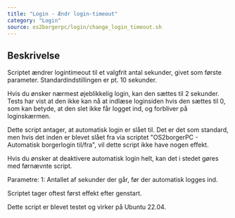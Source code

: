 ```yaml
---
title: "Login - Ændr login-timeout"
category: "Login"
source: os2borgerpc/login/change_login_timeout.sh
---
```


## Beskrivelse
Scriptet ændrer logintimeout til et valgfrit antal sekunder, givet som første parameter.
Standardindstillingen er pt. 10 sekunder.

Hvis du ønsker nærmest øjeblikkelig login, kan den sættes til 2 sekunder. Tests har vist at den ikke kan nå at indlæse loginsiden hvis den sættes til 0, som kan betyde, at den slet ikke får logget ind, og forbliver på loginskærmen.

Dette script antager, at automatisk login er slået til. Det er det som standard, men hvis det inden er blevet slået fra via scriptet "OS2borgerPC - Automatisk borgerlogin til/fra", vil dette script ikke have nogen effekt.

Hvis du ønsker at deaktivere automatisk login helt, kan det i stedet gøres med førnævnte script.

Parametre:
1: Antallet af sekunder der går, før der automatisk logges ind.

Scriptet tager oftest først effekt efter genstart.

Dette script er blevet testet og virker på Ubuntu 22.04.